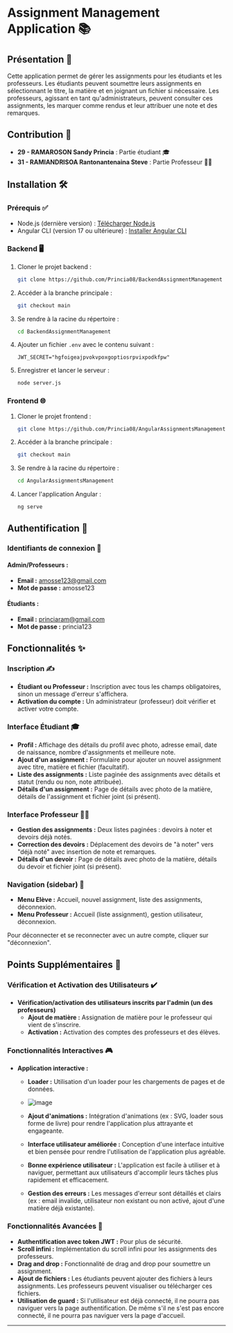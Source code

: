 # Assignment Management Application 📚

## Présentation 📝

Cette application permet de gérer les assignments pour les étudiants et les professeurs. Les étudiants peuvent soumettre leurs assignments en sélectionnant le titre, la matière et en joignant un fichier si nécessaire. Les professeurs, agissant en tant qu'administrateurs, peuvent consulter ces assignments, les marquer comme rendus et leur attribuer une note et des remarques.

## Contribution 🤝

- **29 - RAMAROSON Sandy Princia** : Partie étudiant 🎓
- **31 - RAMIANDRISOA Rantonantenaina Steve** : Partie Professeur 👨‍🏫

## Installation 🛠️

### Prérequis ✅

- Node.js (dernière version) : [Télécharger Node.js](https://nodejs.org/en/download/package-manager)
- Angular CLI (version 17 ou ultérieure) : [Installer Angular CLI](https://angular.dev/tools/cli/setup-local)

### Backend 🖥️

1. Cloner le projet backend :
    ```bash
    git clone https://github.com/Princia08/BackendAssignmentManagement
    ```
2. Accéder à la branche principale :
    ```bash
    git checkout main
    ```
3. Se rendre à la racine du répertoire :
    ```bash
    cd BackendAssignmentManagement
    ```
4. Ajouter un fichier `.env` avec le contenu suivant :
    ```env
    JWT_SECRET="hgfoigeajpvokvpoxgoptiosrpvixpodkfpw"
    ```
5. Enregistrer et lancer le serveur :
    ```bash
    node server.js
    ```

### Frontend 🌐

1. Cloner le projet frontend :
    ```bash
    git clone https://github.com/Princia08/AngularAssignmentsManagement
    ```
2. Accéder à la branche principale :
    ```bash
    git checkout main
    ```
3. Se rendre à la racine du répertoire :
    ```bash
    cd AngularAssignmentsManagement
    ```
4. Lancer l'application Angular :
    ```bash
    ng serve
    ```

## Authentification 🔑

### Identifiants de connexion 📧

#### Admin/Professeurs :

- **Email :** amosse123@gmail.com
- **Mot de passe :** amosse123

#### Étudiants :

- **Email :** princiaram@gmail.com
- **Mot de passe :** princia123

## Fonctionnalités ✨

### Inscription ✍️

- **Étudiant ou Professeur :** Inscription avec tous les champs obligatoires, sinon un message d'erreur s'affichera.
- **Activation du compte :** Un administrateur (professeur) doit vérifier et activer votre compte.

### Interface Étudiant 🎓

- **Profil :** Affichage des détails du profil avec photo, adresse email, date de naissance, nombre d'assignments et meilleure note.
- **Ajout d'un assignment :** Formulaire pour ajouter un nouvel assignment avec titre, matière et fichier (facultatif).
- **Liste des assignments :** Liste paginée des assignments avec détails et statut (rendu ou non, note attribuée).
- **Détails d'un assignment :** Page de détails avec photo de la matière, détails de l'assignment et fichier joint (si présent).

### Interface Professeur 👨‍🏫

- **Gestion des assignments :** Deux listes paginées : devoirs à noter et devoirs déjà notés.
- **Correction des devoirs :** Déplacement des devoirs de "à noter" vers "déjà noté" avec insertion de note et remarques.
- **Détails d'un devoir :** Page de détails avec photo de la matière, détails du devoir et fichier joint (si présent).

### Navigation (sidebar) 🧭

- **Menu Elève :** Accueil, nouvel assignment, liste des assignments, déconnexion.
- **Menu Professeur :** Accueil (liste assignment), gestion utilisateur, déconnexion.

Pour déconnecter et se reconnecter avec un autre compte, cliquer sur "déconnexion".

## Points Supplémentaires 🌟

### Vérification et Activation des Utilisateurs ✔️

- **Vérification/activation des utilisateurs inscrits par l'admin (un des professeurs)**
  - **Ajout de matière :** Assignation de matière pour le professeur qui vient de s'inscrire.
  - **Activation :** Activation des comptes des professeurs et des élèves.

### Fonctionnalités Interactives 🎮

- **Application interactive :**
  - **Loader :** Utilisation d'un loader pour les chargements de pages et de données.
  - ![image](https://github.com/Princia08/AngularAssignmentsManagement/assets/80781644/2b0c2586-7d1a-48f5-9ffa-cbc016ab31d7)

  - **Ajout d'animations :** Intégration d'animations (ex : SVG, loader sous forme de livre) pour rendre l'application plus attrayante et engageante.
  - **Interface utilisateur améliorée :** Conception d'une interface intuitive et bien pensée pour rendre l'utilisation de l'application plus agréable.
  - **Bonne expérience utilisateur :** L'application est facile à utiliser et à naviguer, permettant aux utilisateurs d'accomplir leurs tâches plus rapidement et efficacement.
  - **Gestion des erreurs :** Les messages d'erreur sont détaillés et clairs (ex : email invalide, utilisateur non existant ou non activé, ajout d'une matière déjà existante).

### Fonctionnalités Avancées 🚀

- **Authentification avec token JWT :** Pour plus de sécurité.
- **Scroll infini :** Implémentation du scroll infini pour les assignments des professeurs.
- **Drag and drop :** Fonctionnalité de drag and drop pour soumettre un assignment.
- **Ajout de fichiers :** Les étudiants peuvent ajouter des fichiers à leurs assignments. Les professeurs peuvent visualiser ou télécharger ces fichiers.
- **Utilisation de guard :** Si l'utilisateur est déjà connecté, il ne pourra pas naviguer vers la page authentification. De même s'il ne s'est pas encore connecté, il ne pourra pas naviguer vers la page d'accueil.

---
